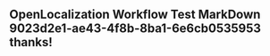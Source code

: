 <properties
ms.topic="hero-topic1"
ms.test1="hero-topic"
ms.test2="test"/>

## OpenLocalization Workflow Test MarkDown 9023d2e1-ae43-4f8b-8ba1-6e6cb0535953 thanks!
